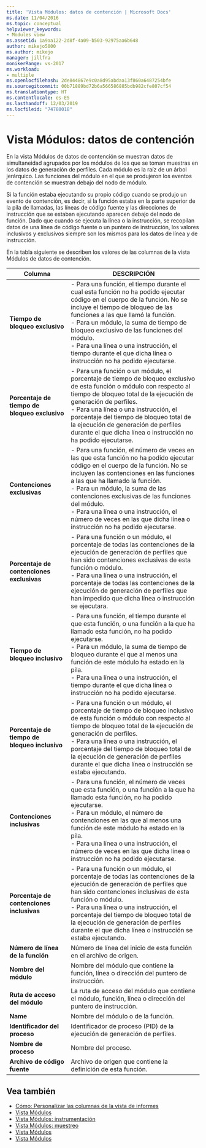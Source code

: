 ```yaml
---
title: 'Vista Módulos: datos de contención | Microsoft Docs'
ms.date: 11/04/2016
ms.topic: conceptual
helpviewer_keywords:
- Modules view
ms.assetid: 1a9aa122-2d8f-4a09-b503-92975aa6b648
author: mikejo5000
ms.author: mikejo
manager: jillfra
monikerRange: vs-2017
ms.workload:
- multiple
ms.openlocfilehash: 2de844867e9c0a8d95abdaa13f860a6487254bfe
ms.sourcegitcommit: 00b71889bd72b6a566586885bdb982cfe807cf54
ms.translationtype: HT
ms.contentlocale: es-ES
ms.lasthandoff: 12/03/2019
ms.locfileid: "74780018"
---
```

# <a name="modules-view---contention-data"></a>Vista Módulos: datos de contención
En la vista Módulos de datos de contención se muestran datos de simultaneidad agrupados por los módulos de los que se toman muestras en los datos de generación de perfiles. Cada módulo es la raíz de un árbol jerárquico. Las funciones del módulo en el que se produjeron los eventos de contención se muestran debajo del nodo de módulo.

 Si la función estaba ejecutando su propio código cuando se produjo un evento de contención, es decir, si la función estaba en la parte superior de la pila de llamadas, las líneas de código fuente y las direcciones de instrucción que se estaban ejecutando aparecen debajo del nodo de función. Dado que cuando se ejecuta la línea o la instrucción, se recopilan datos de una línea de código fuente o un puntero de instrucción, los valores inclusivos y exclusivos siempre son los mismos para los datos de línea y de instrucción.

 En la tabla siguiente se describen los valores de las columnas de la vista Módulos de datos de contención.

|Columna|DESCRIPCIÓN|
|------------|-----------------|
|**Tiempo de bloqueo exclusivo**|-   Para una función, el tiempo durante el cual esta función no ha podido ejecutar código en el cuerpo de la función. No se incluye el tiempo de bloqueo de las funciones a las que llamó la función.<br />-   Para un módulo, la suma de tiempo de bloqueo exclusivo de las funciones del módulo.<br />-   Para una línea o una instrucción, el tiempo durante el que dicha línea o instrucción no ha podido ejecutarse.|
|**Porcentaje de tiempo de bloqueo exclusivo**|-   Para una función o un módulo, el porcentaje de tiempo de bloqueo exclusivo de esta función o módulo con respecto al tiempo de bloqueo total de la ejecución de generación de perfiles.<br />-   Para una línea o una instrucción, el porcentaje del tiempo de bloqueo total de la ejecución de generación de perfiles durante el que dicha línea o instrucción no ha podido ejecutarse.|
|**Contenciones exclusivas**|-   Para una función, el número de veces en las que esta función no ha podido ejecutar código en el cuerpo de la función. No se incluyen las contenciones en las funciones a las que ha llamado la función.<br />-   Para un módulo, la suma de las contenciones exclusivas de las funciones del módulo.<br />-   Para una línea o una instrucción, el número de veces en las que dicha línea o instrucción no ha podido ejecutarse.|
|**Porcentaje de contenciones exclusivas**|-   Para una función o un módulo, el porcentaje de todas las contenciones de la ejecución de generación de perfiles que han sido contenciones exclusivas de esta función o módulo.<br />-   Para una línea o una instrucción, el porcentaje de todas las contenciones de la ejecución de generación de perfiles que han impedido que dicha línea o instrucción se ejecutara.|
|**Tiempo de bloqueo inclusivo**|-   Para una función, el tiempo durante el que esta función, o una función a la que ha llamado esta función, no ha podido ejecutarse.<br />-   Para un módulo, la suma de tiempo de bloqueo durante el que al menos una función de este módulo ha estado en la pila.<br />-   Para una línea o una instrucción, el tiempo durante el que dicha línea o instrucción no ha podido ejecutarse.|
|**Porcentaje de tiempo de bloqueo inclusivo**|-   Para una función o un módulo, el porcentaje de tiempo de bloqueo inclusivo de esta función o módulo con respecto al tiempo de bloqueo total de la ejecución de generación de perfiles.<br />-   Para una línea o una instrucción, el porcentaje del tiempo de bloqueo total de la ejecución de generación de perfiles durante el que dicha línea o instrucción se estaba ejecutando.|
|**Contenciones inclusivas**|-   Para una función, el número de veces que esta función, o una función a la que ha llamado esta función, no ha podido ejecutarse.<br />-   Para un módulo, el número de contenciones en las que al menos una función de este módulo ha estado en la pila.<br />-   Para una línea o una instrucción, el número de veces en las que dicha línea o instrucción no ha podido ejecutarse.|
|**Porcentaje de contenciones inclusivas**|-   Para una función o un módulo, el porcentaje de todas las contenciones de la ejecución de generación de perfiles que han sido contenciones inclusivas de esta función o módulo.<br />-   Para una línea o una instrucción, el porcentaje del tiempo de bloqueo total de la ejecución de generación de perfiles durante el que dicha línea o instrucción se estaba ejecutando.|
|**Número de línea de la función**|Número de línea del inicio de esta función en el archivo de origen.|
|**Nombre del módulo**|Nombre del módulo que contiene la función, línea o dirección del puntero de instrucción.|
|**Ruta de acceso del módulo**|La ruta de acceso del módulo que contiene el módulo, función, línea o dirección del puntero de instrucción.|
|**Name**|Nombre del módulo o de la función.|
|**Identificador del proceso**|Identificador de proceso (PID) de la ejecución de generación de perfiles.|
|**Nombre de proceso**|Nombre del proceso.|
|**Archivo de código fuente**|Archivo de origen que contiene la definición de esta función.|

## <a name="see-also"></a>Vea también
- [Cómo: Personalizar las columnas de la vista de informes](../profiling/how-to-customize-report-view-columns.md)
- [Vista Módulos](../profiling/modules-view.md)
- [Vista Módulos: instrumentación](../profiling/modules-view-dotnet-memory-instrumentation-data.md)
- [Vista Módulos: muestreo](../profiling/modules-view-dotnet-memory-sampling-data.md)
- [Vista Módulos](../profiling/modules-view-instrumentation-data.md)
- [Vista Módulos](../profiling/modules-view-sampling-data.md)
